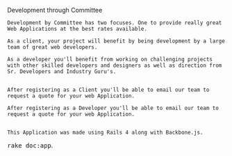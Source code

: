 
Development through Committee

	Development by Committee has two focuses. One to provide really great Web Applications at the best rates available. 

	As a client, your project will benefit by being development by a large team of great web developers.

	As a developer you'll benefit from working on challenging projects with other skilled developers and designers as well as direction from Sr. Developers and Industry Guru's.


	After registering as a Client you'll be able to email our team to request a quote for your web Application.

	After registering as a Developer you'll be able to email our team to request a quote for your web Application.


	This Application was made using Rails 4 along with Backbone.js.

<tt>rake doc:app</tt>.
